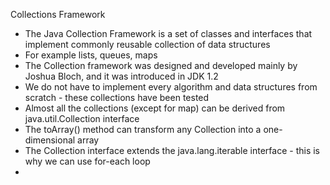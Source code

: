 
Collections Framework

* The Java Collection Framework is a set of classes and interfaces that implement commonly reusable
collection of data structures
* For example lists, queues, maps
* The Collection framework was designed and developed mainly by Joshua Bloch, and it was introduced
in JDK 1.2
* We do not have to implement every algorithm and data structures from scratch - these collections 
have been tested
* Almost all the collections (except for map) can be derived from java.util.Collection interface
* The toArray() method can transform any Collection into a one-dimensional array
* The Collection interface extends the java.lang.iterable interface - this is why we can use
for-each loop
* 